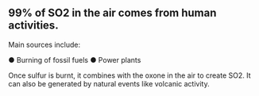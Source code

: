 ## 99% of SO2 in the air comes from **human activities**. 

Main sources include:

● Burning of fossil fuels
● Power plants

Once sulfur is burnt, it combines with the oxone in the air to create SO2. It can also be generated by natural events like volcanic activity.

